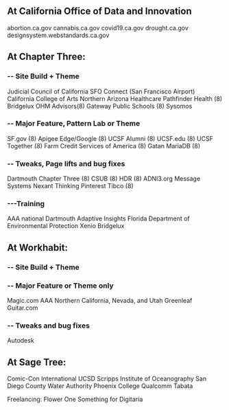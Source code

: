 ## At California Office of Data and Innovation
abortion.ca.gov
cannabis.ca.gov
covid19.ca.gov
drought.ca.gov
designsystem.webstandards.ca.gov

## At Chapter Three:

### -- Site Build + Theme
Judicial Council of California
SFO Connect (San Francisco Airport)
California College of Arts
Northern Arizona Healthcare
Pathfinder Health (8)
Bridgelux
OHM Advisors(8)
Gateway Public Schools (8)
Sysomos


### -- Major Feature, Pattern Lab or Theme
SF.gov (8)
Apigee Edge/Google (8)
UCSF Alumni (8)
UCSF.edu (8)
UCSF Together (8)
Farm Credit Services of America (8)
Gatan
MariaDB (8)

### -- Tweaks, Page lifts and bug fixes
Dartmouth
Chapter Three (8)
CSUB (8)
HDR (8)
ADNI3.org
Message Systems
Nexant Thinking
Pinterest
Tibco (8)

### ---Training
AAA national
Dartmouth
Adaptive Insights
Florida Department of Environmental Protection
Xenio
Bridgelux


## At Workhabit:

### -- Site Build + Theme



### -- Major Feature or Theme only
Magic.com
AAA Northern California, Nevada, and Utah
Greenleaf
Guitar.com

### -- Tweaks and bug fixes
Autodesk


## At Sage Tree:
Comic-Con International
UCSD Scripps Institute of Oceanography
San Diego County Water Authority
Phoenix College
Qualcomm
Tabata

Freelancing:
Flower One
Something for Digitaria

